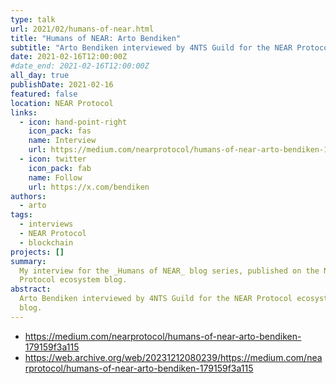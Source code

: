 ```yaml
---
type: talk
url: 2021/02/humans-of-near.html
title: "Humans of NEAR: Arto Bendiken"
subtitle: "Arto Bendiken interviewed by 4NTS Guild for the NEAR Protocol ecosystem blog."
date: 2021-02-16T12:00:00Z
#date_end: 2021-02-16T12:00:00Z
all_day: true
publishDate: 2021-02-16
featured: false
location: NEAR Protocol
links:
  - icon: hand-point-right
    icon_pack: fas
    name: Interview
    url: https://medium.com/nearprotocol/humans-of-near-arto-bendiken-179159f3a115
  - icon: twitter
    icon_pack: fab
    name: Follow
    url: https://x.com/bendiken
authors:
  - arto
tags:
  - interviews
  - NEAR Protocol
  - blockchain
projects: []
summary:
  My interview for the _Humans of NEAR_ blog series, published on the NEAR
  Protocol ecosystem blog.
abstract:
  Arto Bendiken interviewed by 4NTS Guild for the NEAR Protocol ecosystem
  blog.
---
```


- https://medium.com/nearprotocol/humans-of-near-arto-bendiken-179159f3a115
- https://web.archive.org/web/20231212080239/https://medium.com/nearprotocol/humans-of-near-arto-bendiken-179159f3a115
